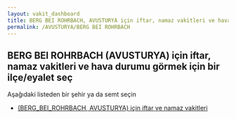```yaml
---
layout: vakit_dashboard
title: BERG BEI ROHRBACH, AVUSTURYA için iftar, namaz vakitleri ve hava durumu - ilçe/eyalet seç
permalink: /AVUSTURYA/BERG BEI ROHRBACH
---
```


## BERG BEI ROHRBACH (AVUSTURYA) için iftar, namaz vakitleri ve hava durumu  görmek için bir ilçe/eyalet seç

Aşağıdaki listeden bir şehir ya da semt seçin

* [ (BERG_BEI_ROHRBACH, AVUSTURYA) için iftar ve namaz vakitleri](/AVUSTURYA/BERG_BEI_ROHRBACH/)

<script type="text/javascript">
  var GLOBAL_COUNTRY = 'AVUSTURYA';
  var GLOBAL_CITY = 'BERG BEI ROHRBACH';
  var GLOBAL_STATE = 'BERG BEI ROHRBACH';
</script>
